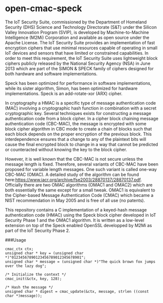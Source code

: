 # open-cmac-speck

The IoT Security Suite, commissioned by the Department of Homeland Security (DHS) Science and Technology Directorate (S&T) under the Silicon Valley Innovation Program (SVIP), is developed by Machine-to-Machine Intelligence (M2Mi) Corporation and available as open source under the Apache License. The IoT Security Suite provides an implementation of fast encryption ciphers that use minimal resources capable of operating in small IoT devices and sensors that have limited or constrained capabilities. In order to meet this requirement, the IoT Security Suite uses lightweight block ciphers publicly released by the National Security Agency (NSA) in June 2013 which are part of the SIMON & SPECK family of ciphers designed for both hardware and software implementations.

Speck has been optimized for performance in software implementations, while its sister algorithm, Simon, has been optimized for hardware implementations. Speck is an add-rotate-xor (ARX) cipher. 

In cryptography a HMAC is a specific type of message authentication code (MAC) involving a cryptographic hash function in combination with a secret cryptographic key. Several techniques exists for constructing a message authentication code from a block cipher. In a cipher block chaining message authentication code (CBC-MAC), the message is encrypted with some block cipher algorithm in CBC mode to create a chain of blocks such that each block depends on the proper encryption of the previous block. This interdependence ensures that a change to any of the plaintext bits will cause the final encrypted block to change in a way that cannot be predicted or counteracted without knowing the key to the block cipher. 

However, it is well known that the CBC-MAC is not secure unless the message length is fixed. Therefore, several variants of CBC-MAC have been proposed for variable length messages. One such variant is called one-way CBC-MAC (OMAC). A detailed study of the algorithm can be found here:https://www.iacr.org/archive/fse2003/28870137/28870137.pdf. Officially there are two OMAC algorithms (OMAC1 and OMAC2) which are both essentially the same except for a small tweak. OMAC1 is equivalent to the Cipher-based Message Authentication Code (CMAC) which became a NIST recommendation in May 2005 and is free of all use (no patents). 

This repository contains a C implementation of a keyed-hash message authentication code (HMAC) using the Speck block cipher developed in IoT Security Phase 1 and the OMAC1 algorithm. It is written as a low-level extension on top of the Speck enabled OpenSSL developped by M2Mi as part of the IoT Security Phase 2.

###Usage

    cmac_ctx ctx;
    unsigned char * key = (unsigned char *)"01234567890123456789012345678901";
    unsigned char * message = (unsigned char *)"The quick brown fox jumps over the lazy dog";
    
    /* Initialize the context */
  	cmac_init(&ctx, key, 128);
    
  	/* Hash the message */
  	unsigned char * digest = cmac_update(&ctx, message, strlen ((const char *)message));
